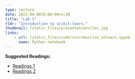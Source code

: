 ```yaml
---
type: lecture
date: 2022-09-06T8:00:00+4:30
title: "Lab 1"
tldr: "Introduction to scikit-learn."
thumbnail: /static_files/presentations/lec.jpg
links: 
    - url: /static_files/code/introduction_sklearn.ipynb
      name: Python notebook
---
```

**Suggested Readings:**
- [Readings 1](http://example.com)
- [Readings 2](http://example.com)
